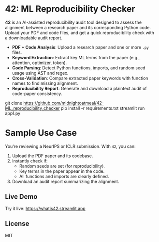 # 42: ML Reproducibility Checker
**42** is an AI-assisted reproducibility audit tool designed to assess the alignment between a research paper and its corresponding Python code. Upload your PDF and code files, and get a quick reproducibility check with a downloadable audit report.

- **PDF + Code Analysis**: Upload a research paper and one or more `.py` files.
- **Keyword Extraction**: Extract key ML terms from the paper (e.g., attention, optimizer, token).
- **Code Parsing**: Detect Python functions, imports, and random seed usage using AST and regex.
- **Cross-Validation**: Compare extracted paper keywords with function names to find missing alignment.
- **Reproducibility Report**: Generate and download a plaintext audit of code-paper consistency.
  

git clone https://github.com/midnightoatmeal/42-ML_reproducibility_checker
pip install -r requirements.txt
streamlit run app1.py

# Sample Use Case

You're reviewing a NeurIPS or ICLR submission. With `42`, you can:

1. Upload the PDF paper and its codebase.
2. Instantly check if:
   - Random seeds are set (for reproducibility).
   - Key terms in the paper appear in the code.
   - All functions and imports are clearly defined.
3. Download an audit report summarizing the alignment.

## Live Demo
Try it live: https://whatis42.streamlit.app

## License
MIT
